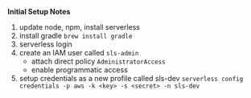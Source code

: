 **Initial Setup Notes**
 
 1. update node, npm, install serverless
 2. install gradle `brew install gradle`
 3. serverless login
 4. create an IAM user called `sls-admin`
    - attach direct policy `AdministratorAccess`
    - enable programmatic access
 5.  setup credentials as a new profile called sls-dev `serverless config credentials -p aws -k <key> -s <secret> -n sls-dev`

 
